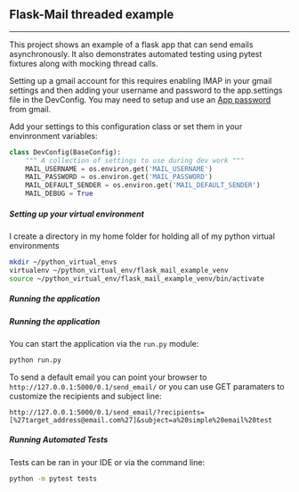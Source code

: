 ## Flask-Mail threaded example
-------

This project shows an example of a flask app that can send emails asynchronously.  It also demonstrates automated testing using pytest fixtures along with mocking thread calls.

Setting up a gmail account for this requires enabling IMAP in your gmail settings and then adding your username and password to the app.settings file in the DevConfig.  You may need to setup and use an [App password](https://support.google.com/mail/answer/185833) from gmail.

Add your settings to this configuration class or set them in your envinronment variables:
```python
class DevConfig(BaseConfig):
    """ A collection of settings to use during dev work """
    MAIL_USERNAME = os.environ.get('MAIL_USERNAME')
    MAIL_PASSWORD = os.environ.get('MAIL_PASSWORD')
    MAIL_DEFAULT_SENDER = os.environ.get('MAIL_DEFAULT_SENDER')
    MAIL_DEBUG = True
```

##### Setting up your virtual environment
I create a directory in my home folder for holding all of my
python virtual environments
```bash
mkdir ~/python_virtual_envs
virtualenv ~/python_virtual_env/flask_mail_example_venv
source ~/python_virtual_env/flask_mail_example_venv/bin/activate
```

##### Running the application
##### Running the application
You can start the application via the ```run.py``` module:
```bash
python run.py
```
To send a default email you can point your browser to ```http://127.0.0.1:5000/0.1/send_email/``` or you can use GET paramaters to customize the recipients and subject line:
```
http://127.0.0.1:5000/0.1/send_email/?recipients=[%27target_address@email.com%27]&subject=a%20simple%20email%20test

```

##### Running Automated Tests
Tests can be ran in your IDE or via the command line:
```bash
python -m pytest tests
```
